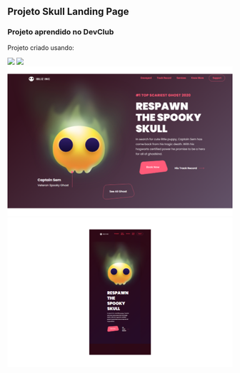 <h2>Projeto Skull Landing Page</h2>
<h3>Projeto aprendido no DevClub</h3>
<p>Projeto criado usando:</p>
<img src="https://img.shields.io/badge/HTML5-E34F26?style=for-the-badge&logo=html5&logoColor=white"/>
<img src="https://img.shields.io/badge/CSS3-1572B6?style=for-the-badge&logo=css3&logoColor=white"/>
<br>
<img src="https://github.com/SamuelDias91/Skull-Landing-Page/blob/master/assets/Spooky-skull-desktop.png?raw=true"/>
<img src="https://github.com/SamuelDias91/Skull-Landing-Page/blob/master/assets/Spooky-skull-mobile.png?raw=true"/>
